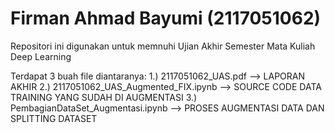 # Firman Ahmad Bayumi (2117051062)
Repositori ini digunakan untuk memnuhi Ujian Akhir Semester Mata Kuliah Deep Learning

Terdapat 3 buah file diantaranya:
1.) 2117051062_UAS.pdf --> LAPORAN AKHIR
2.) 2117051062_UAS_Augmented_FIX.ipynb --> SOURCE CODE DATA TRAINING YANG SUDAH DI AUGMENTASI
3.) PembagianDataSet_Augmentasi.ipynb --> PROSES AUGMENTASI DATA DAN SPLITTING DATASET

